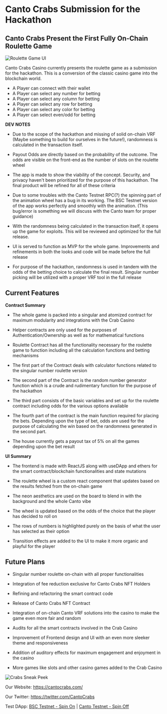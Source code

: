 # Canto Crabs Submission for the Hackathon

## Canto Crabs Present the First Fully On-Chain Roulette Game

![Roulette Game UI](https://files.catbox.moe/gxnz90.JPG)

Canto Crabs Casino currently presents the roulette game as a submission for the hackathon. This is a conversion of the classic casino game into the blockchain world.

- A Player can connect with their wallet
- A Player can select any number for betting
- A Player can select any column for betting
- A Player can select any row for betting
- A Player can select any color for betting
- A Player can select even/odd for betting

**DEV NOTES**

- Due to the scope of the hackathon and missing of solid on-chain VRF (Maybe something to build for ourselves in the future!), randomness is calculated in the transaction itself.

- Payout Odds are directly based on the probability of the outcome. The odds are visible on the front-end as the number of slots on the roulette wheel

- The app is made to show the viability of the concept. Security, and privacy haven't been prioritized for the purpose of this hackathon. The final product will be refined for all of these criteria

- Due to some troubles with the Canto Testnet RPC(?) the spinning part of the animation wheel has a bug in its working. The BSC Testnet version of the app works perfectly and smoothly with the animation. (This bug/error is something we will discuss with the Canto team for proper guidance)

- With the randomness being calculated in the transaction itself, it opens up the game for exploits. This will be reviewed and optimized for the full release.

- UI is served to function as MVP for the whole game. Improvements and refinements in both the looks and code will be made before the full release

- For purpose of the hackathon, randomness is used in tandem with the odds of the betting choice to calculate the final result. Singular number picking will be utilized with a proper VRF tool in the full release

## Current Features

**Contract Summary**

- The whole game is packed into a singular and atomized contract for maximum modularity and integrations with the Crab Casino

- Helper contracts are only used for the purposes of Authentication/Ownership as well as for mathematical functions

- Roulette Contract has all the functionality necessary for the roulette game to function including all the calculation functions and betting mechanisms

- The first part of the Contract deals with calculator functions related to the singular number roulette version

- The second part of the Contract is the random number generator function which is a crude and rudimentary function for the purpose of the hackathon

- The third part consists of the basic variables and set up for the roulette contract including odds for the various options available

- The fourth part of the contract is the main function required for placing the bets. Depending upon the type of bet, odds are used for the purpose of calculating the win based on the randomness generated in the second part.

- The house currently gets a payout tax of 5% on all the games depending upon the bet result

**UI Summary**

- The frontend is made with ReactJS along with useDApp and ethers for the smart contract/blockchain functionalities and state mutations

- The roulette wheel is a custom react component that updates based on the results fetched from the on-chain game

- The neon aesthetics are used on the board to blend in with the background and the whole Canto vibe

- The wheel is updated based on the odds of the choice that the player has decided to roll on

- The rows of numbers is highlighted purely on the basis of what the user has selected as their option

- Transition effects are added to the UI to make it more organic and playful for the player

## Future Plans

- Singular number roulette on-chain with all proper functionalities

- Integration of fee reduction exclusive for Canto Crabs NFT Holders

- Refining and refactoring the smart contract code

- Release of Canto Crabs NFT Contract

- Integration of on-chain Canto VRF solutions into the casino to make the game even more fair and random

- Audits for all the smart contracts involved in the Crab Casino

- Improvement of Frontend design and UI with an even more sleeker theme and responsiveness

- Addition of auditory effects for maximum engagement and enjoyment in the casino

- More games like slots and other casino games added to the Crab Casino

![Crabs Sneak Peek](https://files.catbox.moe/5p8ti5.gif)

Our Website: https://cantocrabs.com/

Our Twitter: https://twitter.com/CantoCrabs

Test DApp: [BSC Testnet - Spin On](https://cantocrabstest.surge.sh/) | [Canto Testnet - Spin Off](https://cantocrabstestcanto.surge.sh/)
